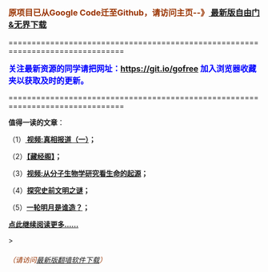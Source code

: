 <h3><font color="#993300"> 原项目已从Google Code迁至Github，请访问主页--》<a href="https://github.com/sglfree/freesky/wiki/%E8%87%AA%E7%94%B1%E9%97%A8%E6%9C%80%E6%96%B0%E7%89%88%E4%B8%8B%E8%BD%BD-%E6%97%A0%E7%95%8C%E6%B5%8F%E8%A7%88%E6%9C%80%E6%96%B0%E6%AD%A3%E5%BC%8F%E7%89%88%E4%B8%8B%E8%BD%BD-%E7%BF%BB%E5%A2%99%E8%BD%AF%E4%BB%B6%E4%B8%8B%E8%BD%BD" target="_blank"> 最新版自由门&无界下载</a></font></h3>
<p>===============================================================================</p>
<font color="blue" size="3"><strong>关注最新资源的同学请把网址：<font color="#993300"><a href="https://git.io/gofree" target="_blank">https://git.io/gofree</a> </font>加入浏览器收藏夹以获取及时的更新。</strong></font>
<p>===============================================================================</p>
<p><strong>值得一读的文章</strong>：</p>
<p>（1）<strong><a href="http://www.nutfreesky.gq/go/truth" target="_blank"> 视频:真相报道（一）</a>；</strong></p>
<p>（2）<strong><a href="http://www.nutfreesky.gq/go/reading" target="_blank">【藏经阁】</a>；</strong></p>
<p>（3）<strong><a href="http://www.nutfreesky.gq/go/biology" target="_blank">视频:从分子生物学研究看生命的起源</a>；</strong></p>
<p>（4）<strong><a href="http://www.nutfreesky.gq/go/discovery" target="_blank">探究史前文明之谜</a>；</strong></p>
<p>（5）<strong><a href="http://www.nutfreesky.gq/go/moon" target="_blank">一轮明月是谁造？</a>；</strong></p>
<p><strong><a href="http://cofree.ga/freesky" target="_blank">点此继续阅读更多……</a></strong></p>
><h6><font color="#993300"> （请访问<a href="http://leapa.zym9.net/" target="_blank">最新版翻墙软件下载</a>）</font></h6>
